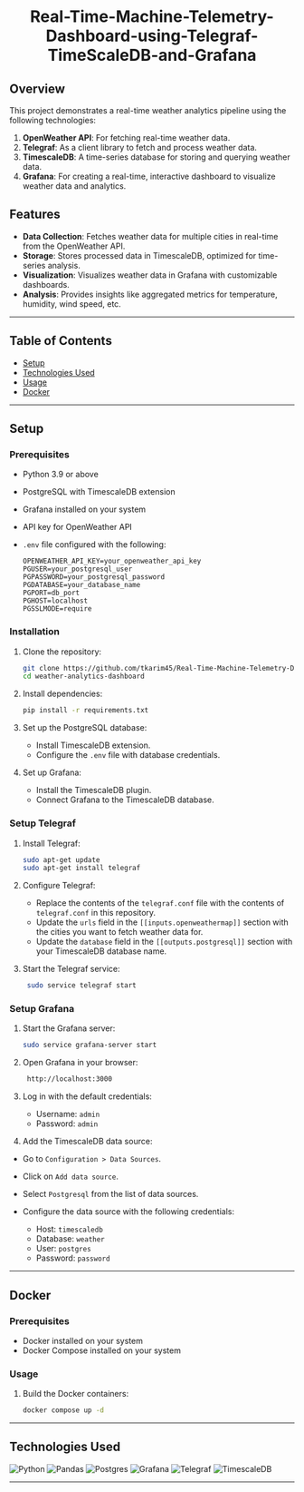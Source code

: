 <h1 align="center">Real-Time-Machine-Telemetry-Dashboard-using-Telegraf-TimeScaleDB-and-Grafana</h1>

## Overview

This project demonstrates a real-time weather analytics pipeline using the following technologies:

1. **OpenWeather API**: For fetching real-time weather data.
2. **Telegraf**: As a client library to fetch and process weather data.
3. **TimescaleDB**: A time-series database for storing and querying weather data.
4. **Grafana**: For creating a real-time, interactive dashboard to visualize weather data and analytics.

## Features

- **Data Collection**: Fetches weather data for multiple cities in real-time from the OpenWeather API.
- **Storage**: Stores processed data in TimescaleDB, optimized for time-series analysis.
- **Visualization**: Visualizes weather data in Grafana with customizable dashboards.
- **Analysis**: Provides insights like aggregated metrics for temperature, humidity, wind speed, etc.

---

## Table of Contents

- [Setup](#setup)
- [Technologies Used](#technologies-used)
- [Usage](#usage)
- [Docker](#docker)

---

## Setup

### Prerequisites

- Python 3.9 or above
- PostgreSQL with TimescaleDB extension
- Grafana installed on your system
- API key for OpenWeather API
- `.env` file configured with the following:

  ```env
  OPENWEATHER_API_KEY=your_openweather_api_key
  PGUSER=your_postgresql_user
  PGPASSWORD=your_postgresql_password
  PGDATABASE=your_database_name
  PGPORT=db_port
  PGHOST=localhost
  PGSSLMODE=require
  ```

### Installation

1. Clone the repository:

   ```bash
   git clone https://github.com/tkarim45/Real-Time-Machine-Telemetry-Dashboard-using-Telegraf-TimeScaleDB-and-Grafana.git
   cd weather-analytics-dashboard
   ```

2. Install dependencies:

   ```bash
   pip install -r requirements.txt
   ```

3. Set up the PostgreSQL database:

   - Install TimescaleDB extension.
   - Configure the `.env` file with database credentials.

4. Set up Grafana:
   - Install the TimescaleDB plugin.
   - Connect Grafana to the TimescaleDB database.

### Setup Telegraf

1. Install Telegraf:

   ```bash
   sudo apt-get update
   sudo apt-get install telegraf
   ```

2. Configure Telegraf:

   - Replace the contents of the `telegraf.conf` file with the contents of `telegraf.conf` in this repository.
   - Update the `urls` field in the `[[inputs.openweathermap]]` section with the cities you want to fetch weather data for.
   - Update the `database` field in the `[[outputs.postgresql]]` section with your TimescaleDB database name.

3. Start the Telegraf service:

   ```bash
    sudo service telegraf start
   ```

### Setup Grafana

1. Start the Grafana server:

   ```bash
   sudo service grafana-server start
   ```

2. Open Grafana in your browser:

   ```bash
    http://localhost:3000
   ```

3. Log in with the default credentials:

   - Username: `admin`
   - Password: `admin`

4. Add the TimescaleDB data source:

- Go to `Configuration > Data Sources`.
- Click on `Add data source`.
- Select `Postgresql` from the list of data sources.
- Configure the data source with the following credentials:

  - Host: `timescaledb`
  - Database: `weather`
  - User: `postgres`
  - Password: `password`

---

## Docker

### Prerequisites

- Docker installed on your system
- Docker Compose installed on your system

### Usage

1. Build the Docker containers:

   ```bash
   docker compose up -d
   ```

---

## Technologies Used

![Python](https://img.shields.io/badge/python-3670A0?style=for-the-badge&logo=python&logoColor=ffdd54)
![Pandas](https://img.shields.io/badge/pandas-%23150458.svg?style=for-the-badge&logo=pandas&logoColor=white)
![Postgres](https://img.shields.io/badge/postgres-%23316192.svg?style=for-the-badge&logo=postgresql&logoColor=white)
![Grafana](https://img.shields.io/badge/grafana-%23F46800.svg?style=for-the-badge&logo=grafana&logoColor=white)
![Telegraf](https://img.shields.io/badge/telegraf-%2358A4B0.svg?style=for-the-badge&logo=telegraf&logoColor=white)
![TimescaleDB](https://img.shields.io/badge/timescaledb-%23316192.svg?style=for-the-badge&logo=timescaledb&logoColor=white)

---

